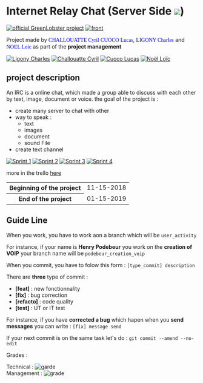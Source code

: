 # Internet Relay Chat (Server Side <img src="https://img.icons8.com/color/48/000000/internet-hub.png">)

[![official GreenLobster project](https://img.shields.io/badge/GL-Official-276955.svg)](https://trello.com/greenlobster2/home)
[![front](https://img.shields.io/badge/eDiome-Front-41A48D.svg)](https://github.com/CharlesLgn/IRCFront)

Project made by
    <span style="color:blue; font-family:Georgia;">CHALLOUATTE Cyril</span>
    <span style="color:blue; font-family:Georgia;">CUOCO Lucas</span>,
    <span style="color:blue; font-family:Georgia;">LIGONY Charles</span> and
    <span style="color:blue; font-family:Georgia;">NOEL Loic</span> as part of the <b>project management</b>
    
[![Ligony Charles](https://img.shields.io/badge/Charles-LinkedIn-1E90E7.svg)](https://www.linkedin.com/in/charles-ligony-893177134/)
[![Challouatte Cyril](https://img.shields.io/badge/Cyril-LinkedIn-1E90E7.svg)](https://www.linkedin.com/in/cyril-challouatte-824021160/)
[![Cuoco Lucas](https://img.shields.io/badge/Lucas-LinkedIn-1E90E7.svg)](https://www.linkedin.com/in/lucas-cuoco-31962a146/)
[![Noël Loïc](https://img.shields.io/badge/Loïc-LinkedIn-1E90E7.svg)](https://www.linkedin.com/in/loicnoelpro/)   

## project description
An IRC is a online chat, which made a group able to discuss with each other by text, image, document or voice.
the goal of the project is :
 - create many server to chat with other
 - way to speak : 
    * text
    * images
    * document
    * sound File
 - create text channel
 
[![Sprint 1](https://img.shields.io/badge/eDiome-Sprint%201-brightgreen.svg)](https://trello.com/b/PkO7KebO/ediome-sprint-1)
[![Sprint 2](https://img.shields.io/badge/eDiome-Sprint%202-brightgreen.svg)](https://trello.com/b/YNmwezgZ/ediome-sprint-2)
[![Sprint 3](https://img.shields.io/badge/eDiome-Sprint%203-brightgreen.svg)](https://trello.com/b/C4NDcPDr/ediome-sprint-3)
[![Sprint 4](https://img.shields.io/badge/eDiome-Sprint%204-brightgreen.svg)](https://trello.com/b/ZWyKmlNV/ediome-sprint-4-final)

 more in the trello [here](https://trello.com/b/AjUTBUOB)
 
 <table>
    <tr>
        <th>Beginning of the project</th>
        <td>11-15-2018</td>
    </tr>
    <tr>
        <th>End of the project</th>
        <td>01-15-2019</td>
    </tr>
</table>
 
 ## Guide Line
When you work, you have to work aon a branch which will be `user_activity`
 
For instance, if your name is **Henry Podebeur** you work on the **creation of VOIP** your branch name will be `podebeur_creation_voip`
 
When you commit, you have to folow this form : `[type_commit] description`
 
 There are **three** type of commit :
  - **\[feat]**     : new fonctionnality
  - **\[fix]**      : bug correction
  - **\[refacto]**  : code quality
  - **\[test]**     : UT or IT test
  
 For instance, if you have **corrected a bug** which hapen when you **send messages** you can write : `[fix] message send`
 
 If your next commit is on the same task let's do : `git commit --amend --no-edit`

Grades  :  

Technical :    ![garde](https://img.shields.io/badge/17-20-00BB00.svg)  
Management :   ![grade](https://img.shields.io/badge/15-20-00BB00.svg)
